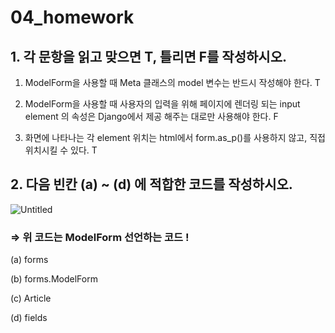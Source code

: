 # 04_homework

## 1. 각 문항을 읽고 맞으면 T, 틀리면 F를 작성하시오.

1. ModelForm을 사용할 때 Meta 클래스의 model 변수는 반드시 작성해야 한다.  T

1. ModelForm을 사용할 때 사용자의 입력을 위해 페이지에 렌더링 되는 input element
의 속성은 Django에서 제공 해주는 대로만 사용해야 한다. F

1. 화면에 나타나는 각 element 위치는 html에서 form.as_p()를 사용하지 않고,
직접 위치시킬 수 있다. T

## 2. 다음 빈칸 (a) ~ (d) 에 적합한 코드를 작성하시오.

![Untitled](04_homework%2045c16c329f8f404491b55ee764ca6ab2/Untitled.png)

### ⇒ 위 코드는 ModelForm 선언하는 코드 !

(a) forms

(b) forms.ModelForm

(c) Article

(d) fields